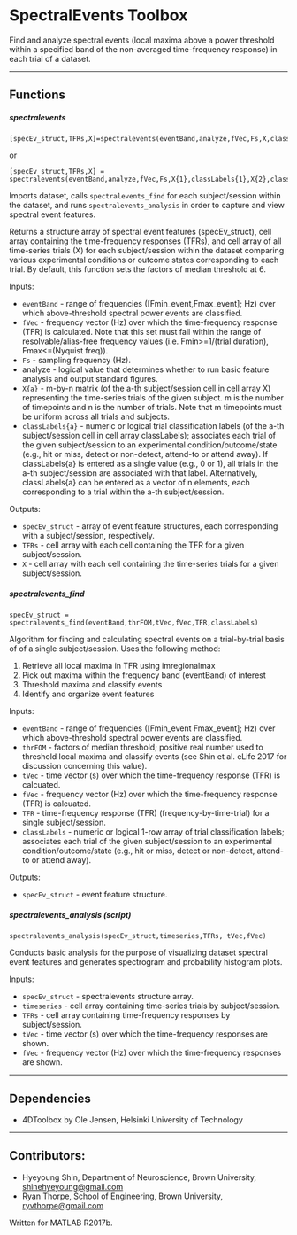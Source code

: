 # SpectralEvents Toolbox

Find and analyze spectral events (local maxima above a power threshold within a specified band of the non-averaged time-frequency response) in each trial of a dataset.

***
## Functions
##### spectralevents
```
[specEv_struct,TFRs,X]=spectralevents(eventBand,analyze,fVec,Fs,X,classLabels)
```
or
```
[specEv_struct,TFRs,X] = spectralevents(eventBand,analyze,fVec,Fs,X{1},classLabels{1},X{2},classLabels{2},...)
```
Imports dataset, calls `spectralevents_find` for each subject/session within the dataset, and runs `spectralevents_analysis` in order to capture and view spectral event features.

Returns a structure array of spectral event features (specEv_struct), cell array containing the time-frequency responses (TFRs), and cell array of all time-series trials (X) for each subject/session within the dataset comparing various experimental conditions or outcome states corresponding to each trial. By default, this function sets the factors of median threshold at 6.

Inputs:
* `eventBand` - range of frequencies ([Fmin_event,Fmax_event]; Hz) over which above-threshold spectral power events are classified.
* `fVec` - frequency vector (Hz) over which the time-frequency response (TFR) is calculated. Note that this set must fall within the range of resolvable/alias-free frequency values (i.e. Fmin>=1/(trial duration), Fmax<=(Nyquist freq)).
* `Fs` - sampling frequency (Hz).
* analyze - logical value that determines whether to run basic feature analysis and output standard figures.
* `X{a}` - m-by-n matrix (of the a-th subject/session cell in cell array X) representing the time-series trials of the given subject. m is the number of timepoints and n is the number of trials. Note that m timepoints must be uniform across all trials and subjects.
* `classLabels{a}` - numeric or logical trial classification labels (of the a-th subject/session cell in cell array classLabels); associates each trial of the given subject/session to an experimental condition/outcome/state (e.g., hit or miss, detect or non-detect, attend-to or attend away). If classLabels{a} is entered as a single value (e.g., 0 or 1), all trials in the a-th subject/session are associated with that label. Alternatively, classLabels{a} can be entered as a vector of n elements, each corresponding to a trial within the a-th subject/session.

Outputs:
* `specEv_struct` - array of event feature structures, each corresponding with a subject/session, respectively.
* `TFRs` - cell array with each cell containing the TFR for a given subject/session.
* `X` - cell array with each cell containing the time-series trials for a given subject/session.

##### spectralevents_find
```
specEv_struct = spectralevents_find(eventBand,thrFOM,tVec,fVec,TFR,classLabels)
```
Algorithm for finding and calculating spectral events on a trial-by-trial basis of of a single subject/session. Uses the following method:
1. Retrieve all local maxima in TFR using imregionalmax
2. Pick out maxima within the frequency band (eventBand) of interest
3. Threshold maxima and classify events
4. Identify and organize event features

Inputs:
* `eventBand` - range of frequencies ([Fmin_event Fmax_event]; Hz) over which above-threshold spectral power events are classified.
* `thrFOM` - factors of median threshold; positive real number used to threshold local maxima and classify events (see Shin et al. eLife 2017 for discussion concerning this value).
* `tVec` - time vector (s) over which the time-frequency response (TFR) is calcuated.
* `fVec` - frequency vector (Hz) over which the time-frequency response (TFR) is calcuated.
* `TFR` - time-frequency response (TFR) (frequency-by-time-trial) for a single subject/session.
* `classLabels` - numeric or logical 1-row array of trial classification labels; associates each trial of the given subject/session to an experimental condition/outcome/state (e.g., hit or miss, detect or non-detect, attend-to or attend away).

Outputs:
* `specEv_struct` - event feature structure.

##### spectralevents_analysis (script)
```
spectralevents_analysis(specEv_struct,timeseries,TFRs, tVec,fVec)
```
Conducts basic analysis for the purpose of visualizing dataset spectral event features and generates spectrogram and probability histogram plots.

Inputs:
* `specEv_struct` - spectralevents structure array.
* `timeseries` - cell array containing time-series trials by subject/session.
* `TFRs` - cell array containing time-frequency responses by subject/session.
* `tVec` - time vector (s) over which the time-frequency responses are shown.
* `fVec` - frequency vector (Hz) over which the time-frequency responses are shown.

***
## Dependencies
  * 4DToolbox by Ole Jensen, Helsinki University of Technology

***
## Contributors:
  * Hyeyoung Shin, Department of Neuroscience, Brown University, shinehyeyoung@gmail.com
  * Ryan Thorpe, School of Engineering, Brown University, ryvthorpe@gmail.com

Written for MATLAB R2017b.
